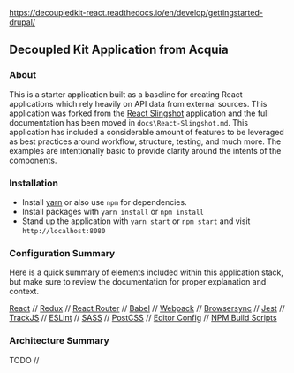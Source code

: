 
https://decoupledkit-react.readthedocs.io/en/develop/gettingstarted-drupal/

## Decoupled Kit Application from Acquia

### About 

This is a starter application built as a baseline for creating React applications which rely heavily on API data from external sources. This application was forked from the [React Slingshot](https://github.com/coryhouse/react-slingshot) application and the full documentation has been moved in `docs\React-Slingshot.md`. This application has included a considerable amount of features to be leveraged as best practices around workflow, structure, testing, and much more. The examples are intentionally basic to provide clarity around the intents of the components.

### Installation 

- Install <a href="https://yarnpkg.com/lang/en/docs/install/">yarn</a> or also use `npm` for dependencies.
- Install packages with `yarn install` or `npm install`
- Stand up the application with `yarn start` or `npm start` and visit `http://localhost:8080`


### Configuration Summary 

Here is a quick summary of elements included within this application stack, but make sure to review the documentation for proper explanation and context. 

[React](https://facebook.github.io/react/) //  [Redux](http://redux.js.org) //  [React Router](https://github.com/reactjs/react-router) //   [Babel](http://babeljs.io) //   [Webpack](https://webpack.js.org) //   [Browsersync](https://www.browsersync.io/) //  [Jest](https://facebook.github.io/jest/) //  [TrackJS](https://trackjs.com/) // [ESLint](http://eslint.org/) //   [SASS](http://sass-lang.com/) // [PostCSS](https://github.com/postcss/postcss)  // [Editor Config](http://editorconfig.org) // [NPM Build Scripts](https://docs.npmjs.com/misc/scripts)


### Architecture Summary 


TODO //     






